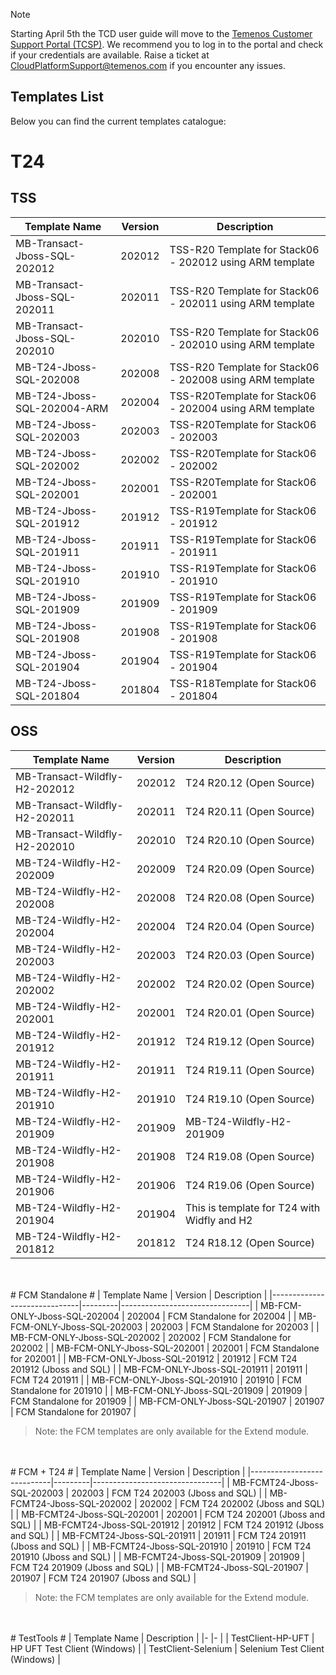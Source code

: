 > [!Note]
>  Starting April 5th the TCD user guide will move to the [Temenos Customer Support Portal (TCSP)](https://tcsp.temenos.com/TCD/Modules/TemenosContinuousDeployment/Overview/Overview.htm). We recommend you to log in to the portal and check if your credentials are available. Raise a ticket at [CloudPlatformSupport@temenos.com](CloudPlatformSupport@temenos.com) if you encounter any issues.

## Templates List ##


Below you can find the current templates catalogue: 

# T24   #
## TSS ##
| Template   Name                  | Version | Description                                                 |
|----------------------------------|---------|-------------------------------------------------------------|
|     MB-Transact-Jboss-SQL-202012 | 202012  | TSS-R20 Template for Stack06 - 202012 using ARM template    |
|     MB-Transact-Jboss-SQL-202011 | 202011  | TSS-R20 Template for Stack06 - 202011 using ARM template    |
| MB-Transact-Jboss-SQL-202010     | 202010  | TSS-R20 Template for Stack06 - 202010 using ARM template    |
| MB-T24-Jboss-SQL-202008          | 202008  | TSS-R20 Template for Stack06 - 202008 using ARM template    |
| MB-T24-Jboss-SQL-202004-ARM      | 202004  | TSS-R20Template   for Stack06 - 202004 using ARM template   |
| MB-T24-Jboss-SQL-202003          | 202003  | TSS-R20Template   for Stack06 - 202003                      |
| MB-T24-Jboss-SQL-202002          | 202002  | TSS-R20Template   for Stack06 - 202002                      |
| MB-T24-Jboss-SQL-202001          | 202001  | TSS-R20Template   for Stack06 - 202001                      |
| MB-T24-Jboss-SQL-201912          | 201912  | TSS-R19Template   for Stack06 - 201912                      |
| MB-T24-Jboss-SQL-201911          | 201911  | TSS-R19Template   for Stack06 - 201911                      |
| MB-T24-Jboss-SQL-201910          | 201910  | TSS-R19Template   for Stack06 - 201910                      |
| MB-T24-Jboss-SQL-201909          | 201909  | TSS-R19Template   for Stack06 - 201909                      |
| MB-T24-Jboss-SQL-201908          | 201908  | TSS-R19Template   for Stack06 - 201908                      |
| MB-T24-Jboss-SQL-201904          | 201904  | TSS-R19Template   for Stack06 - 201904                      |
| MB-T24-Jboss-SQL-201804          | 201804  | TSS-R18Template   for Stack06 - 201804                      |

 

## OSS ##
| Template   Name               | Version | Description                                 |
|-------------------------------|---------|---------------------------------------------|
| MB-Transact-Wildfly-H2-202012 | 202012  | T24 R20.12 (Open Source)                    |
| MB-Transact-Wildfly-H2-202011 | 202011  | T24 R20.11 (Open Source)                    |
| MB-Transact-Wildfly-H2-202010 | 202010  | T24 R20.10 (Open Source)                    |
| MB-T24-Wildfly-H2-202009      | 202009  | T24 R20.09 (Open Source)                    |
| MB-T24-Wildfly-H2-202008      | 202008  | T24 R20.08 (Open Source)                    |
| MB-T24-Wildfly-H2-202004      | 202004  | T24 R20.04 (Open Source)                    |
| MB-T24-Wildfly-H2-202003      | 202003  | T24 R20.03 (Open Source)                    |
| MB-T24-Wildfly-H2-202002      | 202002  | T24 R20.02 (Open Source)                    |
| MB-T24-Wildfly-H2-202001      | 202001  | T24 R20.01 (Open Source)                    |
| MB-T24-Wildfly-H2-201912      | 201912  | T24 R19.12 (Open Source)                    |
| MB-T24-Wildfly-H2-201911      | 201911  | T24 R19.11 (Open Source)                    |
| MB-T24-Wildfly-H2-201910      | 201910  | T24 R19.10 (Open Source)                    |
| MB-T24-Wildfly-H2-201909      | 201909  | MB-T24-Wildfly-H2-201909                    |
| MB-T24-Wildfly-H2-201908      | 201908  | T24 R19.08 (Open Source)                    |
| MB-T24-Wildfly-H2-201906      | 201906  | T24 R19.06 (Open Source)                    |
| MB-T24-Wildfly-H2-201904      | 201904  | This is template for T24 with Widfly and H2 |
| MB-T24-Wildfly-H2-201812      | 201812  | T24 R18.12 (Open Source)                    |

 <br>
</br>
# FCM Standalone #
| Template   Name              | Version | Description                    |
|------------------------------|---------|--------------------------------|
| MB-FCM-ONLY-Jboss-SQL-202004 | 202004  | FCM Standalone for 202004      |
| MB-FCM-ONLY-Jboss-SQL-202003 | 202003  | FCM Standalone for 202003      |
| MB-FCM-ONLY-Jboss-SQL-202002 | 202002  | FCM Standalone for 202002      |
| MB-FCM-ONLY-Jboss-SQL-202001 | 202001  | FCM Standalone for 202001      |
| MB-FCM-ONLY-Jboss-SQL-201912 | 201912  | FCM T24 201912 (Jboss and SQL) |
| MB-FCM-ONLY-Jboss-SQL-201911 | 201911  | FCM T24 201911                 |
| MB-FCM-ONLY-Jboss-SQL-201910 | 201910  | FCM Standalone for 201910      |
| MB-FCM-ONLY-Jboss-SQL-201909 | 201909  | FCM Standalone for 201909      |
| MB-FCM-ONLY-Jboss-SQL-201907 | 201907  | FCM Standalone for 201907      |

>Note: the FCM templates are only available for the Extend module.

 <br>
</br>
# FCM + T24 #
| Template   Name            | Version | Description                    |
|----------------------------|---------|--------------------------------|
| MB-FCMT24-Jboss-SQL-202003 | 202003  | FCM T24 202003 (Jboss and SQL) |
| MB-FCMT24-Jboss-SQL-202002 | 202002  | FCM T24 202002 (Jboss and SQL) |
| MB-FCMT24-Jboss-SQL-202001 | 202001  | FCM T24 202001 (Jboss and SQL) |
| MB-FCMT24-Jboss-SQL-201912 | 201912  | FCM T24 201912 (Jboss and SQL) |
| MB-FCMT24-Jboss-SQL-201911 | 201911  | FCM T24 201911 (Jboss and SQL) |
| MB-FCMT24-Jboss-SQL-201910 | 201910  | FCM T24 201910 (Jboss and SQL) |
| MB-FCMT24-Jboss-SQL-201909 | 201909  | FCM T24 201909  (Jboss and SQL) |
| MB-FCMT24-Jboss-SQL-201907 | 201907  | FCM T24 201907 (Jboss and SQL) |	

>Note: the FCM templates are only available for the Extend module.

 <br>
</br>
# TestTools #
| Template   Name 	| Description 	|
|-	|-	|
| TestClient-HP-UFT 	| HP UFT Test Client (Windows) 	|
| TestClient-Selenium 	| Selenium Test Client (Windows) 	|

